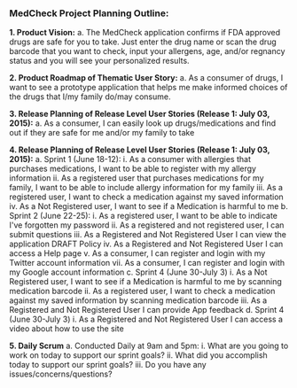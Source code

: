 
### MedCheck Project Planning Outline:

**1. Product Vision:**
  a. The MedCheck application confirms if FDA approved drugs are safe for you to take. Just enter the drug name or scan the drug barcode that you want to check, input your allergens, age, and/or regnancy status and you will see your personalized results.

**2. Product Roadmap of Thematic User Story:**
  a. As a consumer of drugs, I want to see a prototype application that helps me make informed choices of the drugs that I/my family do/may consume.
  
**3. Release Planning of Release Level User Stories (Release 1: July 03, 2015):**
  a. As a consumer, I can easily look up drugs/medications and find out if they are safe for me and/or my family to take

**4. Release Planning of Release Level User Stories (Release 1: July 03, 2015):**
  a. Sprint 1 (June 18-12):
    i. As a consumer with allergies that purchases medications, I want to be able to register with my allergy information 
    ii. As a registered user that purchases medications for my family, I want to be able to include allergy information for my family
    iii. As a registered user, I want to check a medication against my saved information
    iv. As a Not Registered user, I want to see if a Medication is harmful to me
  b. Sprint 2 (June 22-25):
    i. As a registered user, I want to be able to indicate I've forgotten my password
    ii. As a registered and not registered user, I can submit questions
    iii. As a Registered and Not Registered User I can view the application DRAFT Policy
    iv. As a Registered and Not Registered User I can access a Help page
    v. As a consumer, I can register and login with my Twitter account information
    vii. As a consumer, I can register and login with my Google account information
  c. Sprint 4 (June 30-July 3)
    i. As a Not Registered user, I want to see if a Medication is harmful to me by scanning medication barcode
    ii. As a registered user, I want to check a medication against my saved information by scanning medication barcode
    iii. As a Registered and Not Registered User I can provide App feedback
  d. Sprint 4 (June 30-July 3)
    i. As a Registered and Not Registered User I can access a video about how to use the site

**5. Daily Scrum**
  a. Conducted Daily at 9am and 5pm:
    i. What are you going to work on today to support our sprint goals?
    ii. What did you accomplish today to support our sprint goals?
    iii. Do you have any issues/concerns/questions?